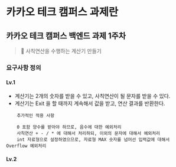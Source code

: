 # 카카오 테크 캠퍼스 과제란

## 카카오 테크 캠퍼스 백엔드 과제 1주차

> 🚀 사칙연산을 수행하는 계산기 만들기

### 요구사항 정의

#### Lv.1
- 계산기는 2개의 숫자를 받을 수 있고, 사칙연산이 될 문자를 받을 수 있다.
- 계산기는 Exit 을 할 때까지 계속해서 값을 받고, 연산 결과를 반환한다.

```
    추가적인 적용 사항
    
    0 포함 양수를 받아야 하므로, 음수에 대한 예외처리
    사칙연산 + - / * 에 대해서 처리하되, 이외의 문자에 대해서 예외처리
    int 자료형으로 설정하였으므로, 자료형 MAX 숫자를 넘어선 입력값에 대해서 Overflow 예외처리
```


#### Lv.2

